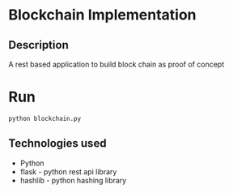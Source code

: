 # Blockchain Implementation

## Description

A rest based application to build block chain as proof of concept

# Run

`python blockchain.py`

## Technologies used

* Python
* flask - python rest api library
* hashlib - python hashing library
